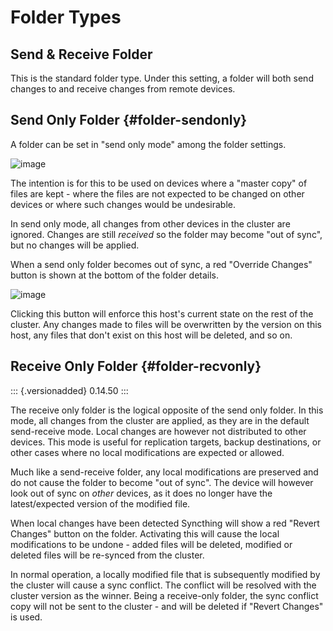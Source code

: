 Folder Types
============

Send & Receive Folder
---------------------

This is the standard folder type. Under this setting, a folder will both
send changes to and receive changes from remote devices.

Send Only Folder {#folder-sendonly}
----------------

A folder can be set in \"send only mode\" among the folder settings.

![image](foldersendonly.png)

The intention is for this to be used on devices where a \"master copy\"
of files are kept - where the files are not expected to be changed on
other devices or where such changes would be undesirable.

In send only mode, all changes from other devices in the cluster are
ignored. Changes are still *received* so the folder may become \"out of
sync\", but no changes will be applied.

When a send only folder becomes out of sync, a red \"Override Changes\"
button is shown at the bottom of the folder details.

![image](override.png)

Clicking this button will enforce this host\'s current state on the rest
of the cluster. Any changes made to files will be overwritten by the
version on this host, any files that don\'t exist on this host will be
deleted, and so on.

Receive Only Folder {#folder-recvonly}
-------------------

::: {.versionadded}
0.14.50
:::

The receive only folder is the logical opposite of the send only folder.
In this mode, all changes from the cluster are applied, as they are in
the default send-receive mode. Local changes are however not distributed
to other devices. This mode is useful for replication targets, backup
destinations, or other cases where no local modifications are expected
or allowed.

Much like a send-receive folder, any local modifications are preserved
and do not cause the folder to become \"out of sync\". The device will
however look out of sync on *other* devices, as it does no longer have
the latest/expected version of the modified file.

When local changes have been detected Syncthing will show a red \"Revert
Changes\" button on the folder. Activating this will cause the local
modifications to be undone - added files will be deleted, modified or
deleted files will be re-synced from the cluster.

In normal operation, a locally modified file that is subsequently
modified by the cluster will cause a sync conflict. The conflict will be
resolved with the cluster version as the winner. Being a receive-only
folder, the sync conflict copy will not be sent to the cluster - and
will be deleted if \"Revert Changes\" is used.
